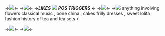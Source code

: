 ->![](https://dl.dropbox.com/s/ikzrfvlmbyxv06b/curtaindividersharpened.png?dl=0)<-
->![](https://media.discordapp.net/attachments/1036324462481649774/1041141776112701460/IMG_6589.png)<-
->***LIKES*** ![](https://wilardo.crd.co/assets/images/gallery18/83f6ca4c_original.png?v=d0e71742) ***POS TRIGGERS*** <-
->![](https://caterpie.crd.co/assets/images/gallery14/df8fea41.png?v=4e3f41e8)<-
->![](https://caterpie.crd.co/assets/images/gallery05/46a72741.gif?v=4e3f41e8) anything involving flowers
classical music , bone china , cakes
frilly dresses , sweet lolita fashion
history of tea and tea sets <-

->[![](https://wilardo.crd.co/assets/images/gallery15/042e8354_original.png?v=d0e71742)](https://rentry.co/patrocIus)<-
->![](https://dl.dropbox.com/s/gd3dl68x3tdjbzj/curtaindividerflipped.png?dl=0)<-